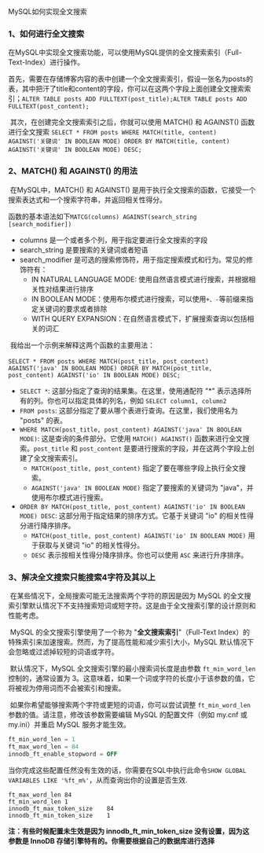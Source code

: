 MySQL如何实现全文搜索

### 1、如何进行全文搜索

​	在MySQL中实现全文搜索功能，可以使用MySQL提供的全文搜索索引（Full-Text-Index）进行操作。

​	首先，需要在存储博客内容的表中创建一个全文搜索索引，假设一张名为posts的表，其中把汗了title和content的字段，你可以在这两个字段上面创建全文搜索索引；`ALTER TABLE posts ADD FULLTEXT(post_title);ALTER TABLE posts ADD FULLTEXT(post_content);`

​	其次，在创建完全文搜索索引之后，你就可以使用 MATCH() 和 AGAINST() 函数进行全文搜索 `SELECT * FROM posts WHERE MATCH(title, content) AGAINST('关键词' IN BOOLEAN MODE) ORDER BY MATCH(title, content) AGAINST('关键词' IN BOOLEAN MODE) DESC;`

### 2、MATCH() 和 AGAINST() 的用法

​	在MySQL中，MATCH() 和 AGAINST() 是用于执行全文搜索的函数，它接受一个搜索表达式和一个搜索字符串，并返回相关性得分。

函数的基本语法如下`MATCG(columns) AGAINST(search_string [search_modifier])`

- columns 是一个或者多个列，用于指定要进行全文搜索的字段
- search_string 是要搜索的关键词或者短语
- search_modifier 是可选的搜索修饰符，用于指定搜索模式和行为。常见的修饰符有：
  - IN NATURAL LANGUAGE MODE: 使用自然语言模式进行搜索，并根据相关性对结果进行排序
  - IN BOOLEAN MODE：使用布尔模式进行搜索，可以使用`+、-`等前缀来指定关键词的要求或者排除
  - WITH QUERY EXPANSION：在自然语言模式下，扩展搜索查询以包括相关的词汇

​	我给出一个示例来解释这两个函数的主要用法：

​	`SELECT * FROM posts WHERE MATCH(post_title, post_content) AGAINST('java' IN BOOLEAN MODE) ORDER BY MATCH(post_title, post_content) AGAINST('io' IN BOOLEAN MODE) DESC;`

- `SELECT *`: 这部分指定了查询的结果集。在这里，使用通配符 "*" 表示选择所有的列。你也可以指定具体的列名，例如 `SELECT column1, column2`
- `FROM posts`: 这部分指定了要从哪个表进行查询。在这里，我们使用名为 "posts" 的表。
- `WHERE MATCH(post_title, post_content) AGAINST('java' IN BOOLEAN MODE)`: 这是查询的条件部分。它使用 `MATCH() AGAINST()` 函数来进行全文搜索。`post_title` 和 `post_content` 是要进行搜索的字段，并在这两个字段上创建了全文搜索索引。
  - `MATCH(post_title, post_content)` 指定了要在哪些字段上执行全文搜索。
  - `AGAINST('java' IN BOOLEAN MODE)` 指定了要搜索的关键词为 "java"，并使用布尔模式进行搜索。
- `ORDER BY MATCH(post_title, post_content) AGAINST('io' IN BOOLEAN MODE) DESC`: 这部分用于指定结果的排序方式。它基于关键词 "io" 的相关性得分进行降序排序。
  - `MATCH(post_title, post_content) AGAINST('io' IN BOOLEAN MODE)` 用于获取与关键词 "io" 的相关性得分。
  - `DESC` 表示按相关性得分降序排序。你也可以使用 `ASC` 来进行升序排序。

### 3、解决全文搜索只能搜索4字符及其以上

​		在某些情况下，全局搜索可能无法搜索两个字符的原因是因为 MySQL 的全文搜索引擎默认情况下不支持搜索短词或短字符。这是由于全文搜索引擎的设计原则和性能考虑。

​	MySQL 的全文搜索引擎使用了一个称为 "**全文搜索索引**"（Full-Text Index）的特殊索引来加速搜索。然而，为了提高性能和减少索引大小，MySQL 默认情况下会忽略或过滤掉较短的词语或字符。

​	默认情况下，MySQL 全文搜索引擎的最小搜索词长度是由参数 `ft_min_word_len` 控制的，通常设置为 3。这意味着，如果一个词或字符的长度小于该参数的值，它将被视为停用词而不会被索引和搜索。

​	如果你希望能够搜索两个字符或更短的词语，你可以尝试调整 `ft_min_word_len` 参数的值。请注意，修改该参数需要编辑 MySQL 的配置文件（例如 my.cnf 或 my.ini）并重启 MySQL 服务才能生效。

```sql
ft_min_word_len = 1
ft_max_word_len = 84
innodb_ft_enable_stopword = OFF
```
​	当你完成这些配置任然没有生效的话，你需要在SQL中执行此命令`SHOW GLOBAL VARIABLES LIKE '%ft_m%'`，从而查询出你的设置是否生效.

```
ft_max_word_len 84
ft_min_word_len	1
innodb_ft_max_token_size	84
innodb_ft_min_token_size	1  
```

**注：有些时候配置未生效是因为 innodb_ft_min_token_size 没有设置，因为这参数是 InnoDB 存储引擎特有的。你需要根据自己的数据库进行选择**